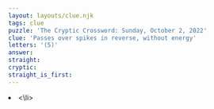 ```yaml
---
layout: layouts/clue.njk
tags: clue
puzzle: 'The Cryptic Crossword: Sunday, October 2, 2022'
clue: 'Passes over spikes in reverse, without energy'
letters: '(5)'
answer:
straight:
cryptic:
straight_is_first:
---
```

<li><\li>
